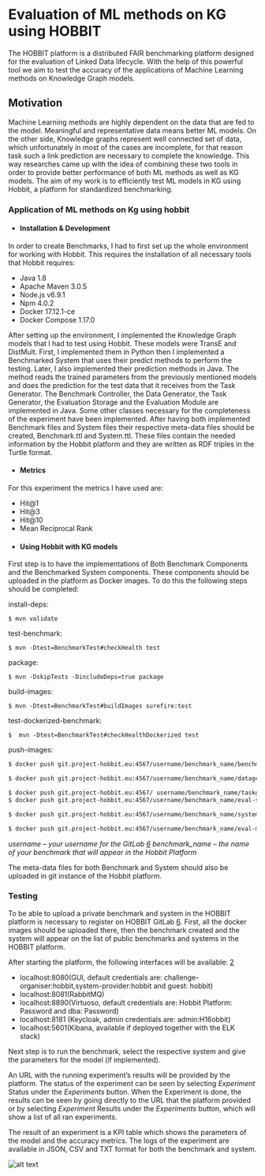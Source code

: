 # Evaluation of ML methods on KG using HOBBIT 

The HOBBIT platform is a distributed FAIR benchmarking platform designed for the evaluation of Linked Data lifecycle. With the help of this powerful tool we aim to test the accuracy of the applications of Machine Learning methods on Knowledge Graph models. 


## Motivation

 Machine Learning methods are highly dependent on the data that are fed to the model. Meaningful and representative data means better ML models. On the other side, Knowledge graphs represent well connected set of data, which unfortunately in most of the cases are incomplete, for that reason task such a link prediction are necessary to complete the knowledge. This way researches came up with the idea of combining these two tools in order to provide better performance of both ML methods as well as KG models. The aim of my work is to efficiently test ML models in KG using Hobbit, a platform for standardized benchmarking. 

### Application of ML methods on Kg using hobbit 
- #### Installation & Development 
In order to create Benchmarks, I had to first set up the whole environment for working with Hobbit. This requires the installation of all necessary tools that Hobbit requires: 
* Java 1.8 
* Apache Maven 3.0.5 
* Node.js v6.9.1 
* Npm 4.0.2
* Docker 17.12.1-ce
* Docker Compose 1.17.0 

After setting up the environment, I implemented the Knowledge Graph models that I had to test using Hobbit. These models were TransE and DistMult. First, I implemented them in Python then I implemented a Benchmarked System that uses their predict methods to perform the testing. Later, I also implemented their prediction methods in Java. The method reads the trained parameters from the previously mentioned models and does the prediction for the test data that it receives from the Task Generator. The Benchmark Controller, the Data Generator, the Task Generator, the Evaluation Storage and the Evaluation Module are implemented in Java. Some other classes necessary for the completeness of the experiment have been implemented. After having both implemented Benchmark files and System files their respective meta-data files should be created, Benchmark.ttl and System.ttl. These files contain the needed information by the Hobbit platform and they are written as RDF triples in the Turtle format. 

 - #### Metrics
 For this experiment the metrics I have used are:  
* Hit@1  
* Hit@3  
* Hit@10  
* Mean Reciprocal Rank 


 - #### Using Hobbit with KG models 

First step is to have the implementations of Both Benchmark Components and the Benchmarked System components. These components should be uploaded in the platform as Docker images. To do this the following steps should be completed: 

install-deps: 

    $ mvn validate  

test-benchmark: 

    $ mvn -Dtest=BenchmarkTest#checkHealth test 

package: 

    $ mvn -DskipTests -DincludeDeps=true package 

build-images: 

    $ mvn -Dtest=BenchmarkTest#buildImages surefire:test 

test-dockerized-benchmark: 

    $  mvn -Dtest=BenchmarkTest#checkHealthDockerized test 

push-images: 
```sh
$ docker push git.project-hobbit.eu:4567/username/benchmark_name/benchmark-controller:latest 

$ docker push git.project-hobbit.eu:4567/username/benchmark_name/datagen:latest 

$ docker push git.project-hobbit.eu:4567/ username/benchmark_name/taskgen:latest 
$ docker push git.project-hobbit.eu:4567/username/benchmark_name/eval-storage:latest 

$ docker push git.project-hobbit.eu:4567/username/benchmark_name/system-adapter:latest 

$ docker push git.project-hobbit.eu:4567/username/benchmark_name/eval-module:latest 
```
*username – your username for the GitLab [6]*
*benchmark_name – the name of your benchmark that will appear in the Hobbit Platform*

The meta-data files for both Benchmark and System should also be uploaded in git instance of the Hobbit platform.

### Testing

To be able to upload a private benchmark and system in the HOBBIT platform is necessary to register on HOBBIT GitLab [6]. First, all the docker images should be uploaded there, then the benchmark created and the system will appear on the list of public benchmarks and systems in the HOBBIT platform. 

After starting the platform, the following interfaces will be available: [2] 
* localhost:8080(GUI, default credentials are: challenge-organiser:hobbit,system-provider:hobbit and guest: hobbit) 
* localhost:8081(RabbitMQ) 
* localhost:8890(Virtuoso, default credentials are: Hobbit Platform: Password and dba: Password) 
* localhost:8181 (Keycloak, admin credentials are: admin:H16obbit) 
* localhost:5601(Kibana, available if deployed together with the ELK stack) 

Next step is to run the benchmark, select the respective system and give the parameters for the model (if implemented). 

An URL with the running experiment’s results will be provided by the platform.  The status of the experiment can be seen by selecting *Experiment* Status under the *Experiments* button. When the Experiment is done, the results can be seen by going directly to the URL that the platform provided or by selecting *Experiment* Results under the *Experiments* button, which will show a list of all ran experiments. 

The result of an experiment is a KPI table which shows the parameters of the model and the accuracy metrics. The logs of the experiment are available in JSON, CSV and TXT format for both the benchmark and system. 

[//]: # (These are reference links used in the body of this note and get stripped out when the markdown processor does its job. There is no need to format nicely because it shouldn't be seen. Thanks SO - http://stackoverflow.com/questions/4823468/store-comments-in-markdown-syntax)


   [1]: <https://project-hobbit.eu/>
   [2]: <https://hobbit-project.github.io/index.html>
   [3]: <https://project-hobbit.eu/wp-content/uploads/2017/04/D2.2.1.pdf>
   [4]: <https://docs.riak.com/riak/latest/>
   [5]: <https://project-hobbit.eu/wpcontent/uploads/2018/03/D2.2.2_Second_Version_of_the_HOBBIT_Platform.pdft>
   [6]: <git.project-hobbit.eu>
   
 
 ![alt text][logo]

[logo]: https://mlwin.de/images/mlwin_logo.png "MLwin"
